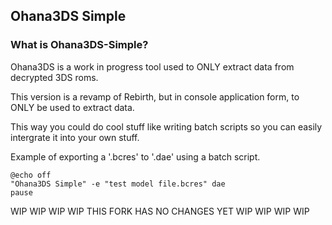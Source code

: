 ## **Ohana3DS Simple**

### **What is Ohana3DS-Simple?**

Ohana3DS is a work in progress tool used to ONLY extract data from decrypted 3DS roms.

This version is a revamp of Rebirth, but in console application form, to ONLY be used to extract data.

This way you could do cool stuff like writing batch scripts so you can easily intergrate it into your own stuff.

Example of exporting a '.bcres' to '.dae' using a batch script.
```
@echo off
"Ohana3DS Simple" -e "test model file.bcres" dae
pause
```

WIP WIP WIP WIP THIS FORK HAS NO CHANGES YET WIP WIP WIP WIP
